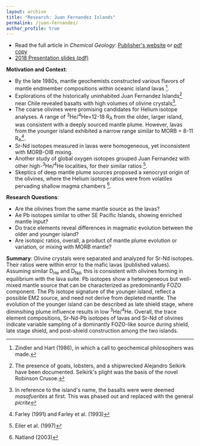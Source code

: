 ```yaml
---
layout: archive
title: "Research: Juan Fernandez Islands"
permalink: /juan-fernandez/
author_profile: true
---
```


* Read the full article in *Chemical Geology*: [Publisher's website](https://doi.org/10.1016/j.chemgeo.2017.11.024) or [pdf copy](https://thi-truong.github.io/files/Truong2018.pdf)
* [2018 Presentation slides (pdf)](/files/2.2_Truong.pdf)

**Motivation and Context**:
* By the late 1980s, mantle geochemists constructed various flavors of mantle endmember compositions within oceanic island lavas [^1].
* Explorations of the historically uninhabited Juan Fernandez Islands[^2] near Chile revealed basalts with high volumes of olivine crystals[^3].
* The coarse olivines were promising candidates for Helium isotope analyses. A range of <sup>3</sup>He/<sup>4</sup>He=12-18 R<sub>A</sub> from the older, larger island, was consistent with a deeply sourced mantle plume. However, lavas from the younger island exhibited a narrow range similar to MORB = 8-11 R<sub>A</sub>[^4]. 
* Sr-Nd isotopes measured in lavas were homogeneous, yet inconsistent with MORB-OIB mixing.
* Another study of global oxygen isotopes grouped Juan Fernandez with other high-<sup>3</sup>He/<sup>4</sup>He localities, for their similar ratios [^5].
* Skeptics of deep mantle plume sources proposed a xenocryst origin of the olivines, where the Helium isotope ratios were from volatiles pervading shallow magma chambers [^6]. 

**Research Questions**:
* Are the olivines from the same mantle source as the lavas?
* Ae Pb isotopes similar to other SE Pacific Islands, showing enriched mantle input?
* Do trace elements reveal differences in magmatic evolution between the older and younger island?
* Are isotopic ratios, overall, a product of mantle plume evolution or variation, or mixing with MORB mantle? 

**Summary**:
Olivine crystals were separated and analyzed for Sr-Nd isotopes. Their ratios were within error to the mafic lavas (published values). Assuming similar D<sub>He</sub> and D<sub>Nd</sub>, this is consistent with olivines forming in equilibrium with the lava suite. Pb isotopes show a heterogeneous but well-mixed mantle source that can be characterized as predominantly FOZO component. The Pb isotope signature of the younger island, reflect a possible EM2 source, and need not derive from depleted mantle. The evolution of the younger island can be described as late shield stage, where diminsihing plume influence results in low <sup>3</sup>He/<sup>4</sup>He. Overall, the trace element compositions, Sr-Nd-Pb isotopes of lavas and Sr-Nd of olivines indicate variable sampling of a dominantly FOZO-like source during shield, late stage shield, and post-shield construction among the two islands. 

[^1]: Zindler and Hart (1986), in which a call to geochemical philosophers was made.
[^2]: The presence of goats, lobsters, and a shipwrecked Alejandro Selkirk have been documented. Selkirk's plight was the basis of the novel Robinson Crusoe.
[^3]: In reference to the island's name, the basalts were were deemed *masafuerites* at first. This was phased out and replaced with the general *picrite*
[^4]: Farley (1991) and Farley et al. (1993)
[^5]: Eiler et al. (1997)
[^6]: Natland (2003)

